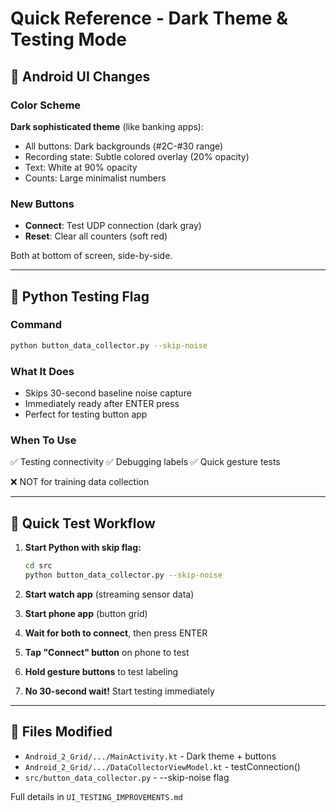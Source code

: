 # Quick Reference - Dark Theme & Testing Mode

## 🎨 Android UI Changes

### Color Scheme
**Dark sophisticated theme** (like banking apps):
- All buttons: Dark backgrounds (#2C-#30 range)
- Recording state: Subtle colored overlay (20% opacity)
- Text: White at 90% opacity
- Counts: Large minimalist numbers

### New Buttons
- **Connect**: Test UDP connection (dark gray)
- **Reset**: Clear all counters (soft red)

Both at bottom of screen, side-by-side.

---

## 🐍 Python Testing Flag

### Command
```bash
python button_data_collector.py --skip-noise
```

### What It Does
- Skips 30-second baseline noise capture
- Immediately ready after ENTER press
- Perfect for testing button app

### When To Use
✅ Testing connectivity
✅ Debugging labels
✅ Quick gesture tests

❌ NOT for training data collection

---

## 🚀 Quick Test Workflow

1. **Start Python with skip flag:**
   ```bash
   cd src
   python button_data_collector.py --skip-noise
   ```

2. **Start watch app** (streaming sensor data)

3. **Start phone app** (button grid)

4. **Wait for both to connect**, then press ENTER

5. **Tap "Connect" button** on phone to test

6. **Hold gesture buttons** to test labeling

7. **No 30-second wait!** Start testing immediately

---

## 📝 Files Modified

- `Android_2_Grid/.../MainActivity.kt` - Dark theme + buttons
- `Android_2_Grid/.../DataCollectorViewModel.kt` - testConnection()
- `src/button_data_collector.py` - --skip-noise flag

Full details in `UI_TESTING_IMPROVEMENTS.md`
